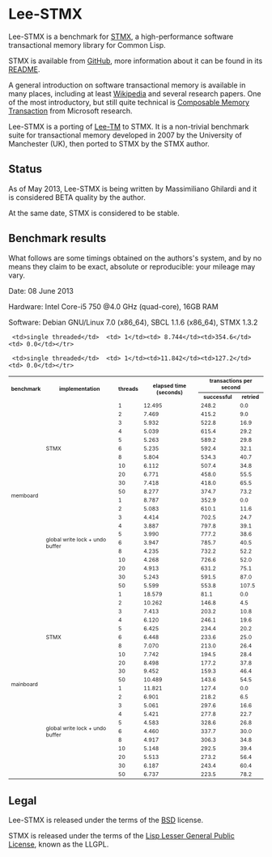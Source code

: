 Lee-STMX
========

Lee-STMX is a benchmark for [STMX](https://github.com/cosmos72/stmx), a high-performance software
transactional memory library for Common Lisp.

STMX is available from [GitHub](https://github.com/cosmos72/stmx),
more information about it can be found in its
[README](https://github.com/cosmos72/stmx/blob/master/README.md).

A general introduction on software transactional memory is available
in many places, including at least [Wikipedia](http://en.wikipedia.org/wiki/Software_transactional_memory)
and several research papers. One of the most introductory, but still
quite technical is [Composable Memory Transaction](http://research.microsoft.com/%7Esimonpj/papers/stm/stm.pdf)
from Microsoft research.

Lee-STMX is a porting of [Lee-TM](http://apt.cs.man.ac.uk/projects/TM/LeeBenchmark/)
to STMX. It is a non-trivial benchmark suite for transactional memory
developed in 2007 by the University of Manchester (UK), then ported to
STMX by the STMX author.

Status
------

As of May 2013, Lee-STMX is being written by Massimiliano Ghilardi
and it is considered BETA quality by the author.

At the same date, STMX is considered to be stable.

Benchmark results
-----------------

What follows are some timings obtained on the authors's system, and by no means they
claim to be exact, absolute or reproducible: your mileage may vary.

Date: 08 June 2013

Hardware: Intel Core-i5 750 @4.0 GHz (quad-core), 16GB RAM

Software: Debian GNU/Linux 7.0 (x86_64), SBCL 1.1.6 (x86_64), STMX 1.3.2


<table style="font-size:75%;">

 <tr><th rowspan="2"><b>benchmark</b></th>
     <th rowspan="2"><b>implementation</b></th>
     <th rowspan="2"><b>threads</b></th>
     <th rowspan="2"><b>elapsed time (seconds)</b></th>
     <th colspan="2"><b>transactions per second</b></th></tr>

 <tr><th><b>successful</b></th>
     <th><b>retried</b></th></tr>

 <tr><td rowspan="23">memboard</td>

     <td>single threaded</td>  <td> 1</td><td> 8.744</td><td>354.6</td><td> 0.0</td></tr>
 <tr><td rowspan="11">STMX</td><td> 1</td><td>12.495</td><td>248.2</td><td> 0.0</td></tr>
 <tr>                          <td> 2</td><td> 7.469</td><td>415.2</td><td> 9.0</td></tr>
 <tr>                          <td> 3</td><td> 5.932</td><td>522.8</td><td>16.9</td></tr>
 <tr>                          <td> 4</td><td> 5.039</td><td>615.4</td><td>29.2</td></tr>
 <tr>                          <td> 5</td><td> 5.263</td><td>589.2</td><td>29.8</td></tr>
 <tr>                          <td> 6</td><td> 5.235</td><td>592.4</td><td>32.1</td></tr>
 <tr>                          <td> 8</td><td> 5.804</td><td>534.3</td><td>40.7</td></tr>
 <tr>                          <td>10</td><td> 6.112</td><td>507.4</td><td>34.8</td></tr>
 <tr>                          <td>20</td><td> 6.771</td><td>458.0</td><td>55.5</td></tr>
 <tr>                          <td>30</td><td> 7.418</td><td>418.0</td><td>65.5</td></tr>
 <tr>                          <td>50</td><td> 8.277</td><td>374.7</td><td>73.2</td></tr>
 <tr><td rowspan="11">global write lock + undo buffer</td>
                               <td> 1</td><td> 8.787</td><td>352.9</td><td> 0.0</td></tr>
 <tr>                          <td> 2</td><td> 5.083</td><td>610.1</td><td>11.6</td></tr>
 <tr>                          <td> 3</td><td> 4.414</td><td>702.5</td><td>24.7</td></tr>
 <tr>                          <td> 4</td><td> 3.887</td><td>797.8</td><td>39.1</td></tr>
 <tr>                          <td> 5</td><td> 3.990</td><td>777.2</td><td>38.6</td></tr>
 <tr>                          <td> 6</td><td> 3.947</td><td>785.7</td><td>40.5</td></tr>
 <tr>                          <td> 8</td><td> 4.235</td><td>732.2</td><td>52.2</td></tr>
 <tr>                          <td>10</td><td> 4.268</td><td>726.6</td><td>52.0</td></tr>
 <tr>                          <td>20</td><td> 4.913</td><td>631.2</td><td>75.1</td></tr>
 <tr>                          <td>30</td><td> 5.243</td><td>591.5</td><td>87.0</td></tr>
 <tr>                          <td>50</td><td> 5.599</td><td>553.8</td><td>107.5</td></tr>

 <tr><td rowspan="23">mainboard</td>

     <td>single threaded</td>  <td> 1</td><td>11.842</td><td>127.2</td><td> 0.0</td></tr>
 <tr><td rowspan="11">STMX</td><td> 1</td><td>18.579</td><td> 81.1</td><td> 0.0</td></tr>
 <tr>                          <td> 2</td><td>10.262</td><td>146.8</td><td> 4.5</td></tr>
 <tr>                          <td> 3</td><td> 7.413</td><td>203.2</td><td>10.8</td></tr>
 <tr>                          <td> 4</td><td> 6.120</td><td>246.1</td><td>19.6</td></tr>
 <tr>                          <td> 5</td><td> 6.425</td><td>234.4</td><td>20.2</td></tr>
 <tr>                          <td> 6</td><td> 6.448</td><td>233.6</td><td>25.0</td></tr>
 <tr>                          <td> 8</td><td> 7.070</td><td>213.0</td><td>26.4</td></tr>
 <tr>                          <td>10</td><td> 7.742</td><td>194.5</td><td>28.4</td></tr>
 <tr>                          <td>20</td><td> 8.498</td><td>177.2</td><td>37.8</td></tr>
 <tr>                          <td>30</td><td> 9.452</td><td>159.3</td><td>46.4</td></tr>
 <tr>                          <td>50</td><td>10.489</td><td>143.6</td><td>54.5</td></tr>
 <tr><td rowspan="11">global write lock + undo buffer</td>
                               <td> 1</td><td>11.821</td><td>127.4</td><td> 0.0</td></tr>
 <tr>                          <td> 2</td><td> 6.901</td><td>218.2</td><td> 6.5</td></tr>
 <tr>                          <td> 3</td><td> 5.061</td><td>297.6</td><td>16.6</td></tr>
 <tr>                          <td> 4</td><td> 5.421</td><td>277.8</td><td>22.7</td></tr>
 <tr>                          <td> 5</td><td> 4.583</td><td>328.6</td><td>26.8</td></tr>
 <tr>                          <td> 6</td><td> 4.460</td><td>337.7</td><td>30.0</td></tr>
 <tr>                          <td> 8</td><td> 4.917</td><td>306.3</td><td>34.8</td></tr>
 <tr>                          <td>10</td><td> 5.148</td><td>292.5</td><td>39.4</td></tr>
 <tr>                          <td>20</td><td> 5.513</td><td>273.2</td><td>56.4</td></tr>
 <tr>                          <td>30</td><td> 6.187</td><td>243.4</td><td>60.4</td></tr>
 <tr>                          <td>50</td><td> 6.737</td><td>223.5</td><td>78.2</td></tr>
</table>



Legal
-----

Lee-STMX is released under the terms of the
[BSD](http://opensource.org/licenses/BSD-3-Clause) license.

STMX is released under the terms of the [Lisp Lesser General Public
License](http://opensource.franz.com/preamble.html), known as the LLGPL.
